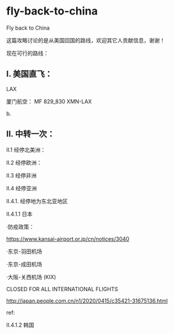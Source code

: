 # fly-back-to-china

Fly back to China

这篇攻略讨论的是从美国回国的路线，欢迎其它人贡献信息，谢谢！
  
现在可行的路线：

I. 美国直飞：
-----------

LAX

厦门航空： MF 829_830 XMN-LAX 

b. 


II. 中转一次：
------------

II.1 经停北美洲：

II.2 经停欧洲：

II.3 经停非洲

II.4 经停亚洲

II.4.1. 经停地为东北亚地区

II.4.1.1 日本

·防疫政策：

https://www.kansai-airport.or.jp/cn/notices/3040

·东京-羽田机场

·东京-成田机场



·大阪-关西机场 (KIX)

CLOSED FOR ALL INTERNATIONAL FLIGHTS

http://japan.people.com.cn/n1/2020/0415/c35421-31675136.html

ref:

II.4.1.2 韩国



